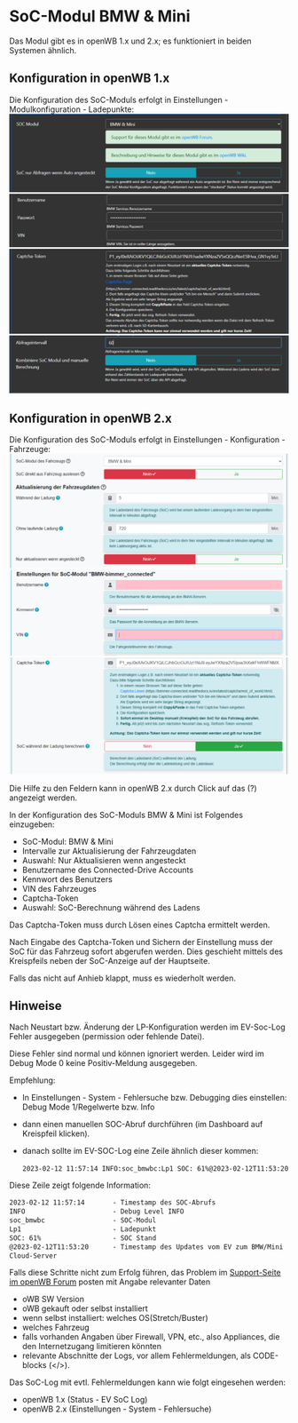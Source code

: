# SoC-Modul BMW & Mini

Das Modul gibt es in openWB 1.x und 2.x; es funktioniert in beiden Systemen ähnlich.

## Konfiguration in openWB 1.x

Die Konfiguration des SoC-Moduls erfolgt in Einstellungen - Modulkonfiguration - Ladepunkte:
![BMW-Settings 1.9-1](SoC-BMW-19-settings-1.PNG)
![BMW-Settings 1.9-2](SoC-BMW-19-settings-2.PNG)
![BMW-Settings 1.9-3](SoC-BMW-19-settings-3.PNG)
![BMW-Settings 1.9-4](SoC-BMW-19-settings-4.PNG)

## Konfiguration in openWB 2.x

Die Konfiguration des SoC-Moduls erfolgt in Einstellungen - Konfiguration - Fahrzeuge:
![BMW-Settings 2.x-1](SoC-BMW-20-settings-1.PNG)
![BMW-Settings 2.x-2](SoC-BMW-20-settings-2.PNG)
![BMW-Settings 2.x-3](SoC-BMW-20-settings-3.PNG)

Die Hilfe zu den Feldern kann in openWB 2.x durch Click auf das (?) angezeigt werden.

In der Konfiguration des SoC-Moduls BMW & Mini ist Folgendes einzugeben:

- SoC-Modul: BMW & Mini
- Intervalle zur Aktualisierung der Fahrzeugdaten
- Auswahl: Nur Aktualisieren wenn angesteckt
- Benutzername des Connected-Drive Accounts
- Kennwort des Benutzers
- VIN des Fahrzeuges
- Captcha-Token
- Auswahl: SoC-Berechnung während des Ladens

Das Captcha-Token muss durch Lösen eines Captcha ermittelt werden.

Nach Eingabe des Captcha-Token und Sichern der Einstellung muss der SoC für das Fahrzeug sofort abgerufen werden. Dies geschieht mittels des Kreispfeils neben der SoC-Anzeige auf der Hauptseite.

Falls das nicht auf Anhieb klappt, muss es wiederholt werden.

## Hinweise

Nach Neustart bzw. Änderung der LP-Konfiguration werden im EV-Soc-Log Fehler ausgegeben (permission oder fehlende Datei).

Diese Fehler sind normal und können ignoriert werden. Leider wird im Debug Mode 0 keine Positiv-Meldung ausgegeben.

Empfehlung:

- In Einstellungen - System - Fehlersuche bzw. Debugging dies einstellen: Debug Mode 1/Regelwerte bzw. Info
- dann einen manuellen SOC-Abruf durchführen (im Dashboard auf Kreispfeil klicken).
- danach sollte im EV-SOC-Log eine Zeile ähnlich dieser kommen:

    `2023-02-12 11:57:14 INFO:soc_bmwbc:Lp1 SOC: 61%@2023-02-12T11:53:20`

Diese Zeile zeigt folgende Information:

```text
2023-02-12 11:57:14       - Timestamp des SOC-Abrufs
INFO                      - Debug Level INFO
soc_bmwbc                 - SOC-Modul
Lp1                       - Ladepunkt
SOC: 61%                  - SOC Stand
@2023-02-12T11:53:20      - Timestamp des Updates vom EV zum BMW/Mini Cloud-Server
```

Falls diese Schritte nicht zum Erfolg führen, das Problem im [Support-Seite im openWB Forum](https://forum.openwb.de/viewtopic.php?t=4870) posten mit Angabe relevanter Daten

- oWB SW Version
- oWB gekauft oder selbst installiert
- wenn selbst installiert: welches OS(Stretch/Buster)
- welches Fahrzeug
- falls vorhanden Angaben über Firewall, VPN, etc., also Appliances, die den Internetzugang limitieren könnten
- relevante Abschnitte der Logs, vor allem Fehlermeldungen, als CODE-blocks (</>).

Das SoC-Log mit evtl. Fehlermeldungen kann wie folgt eingesehen werden:

- openWB 1.x (Status - EV SoC Log)
- openWB 2.x (Einstellungen - System - Fehlersuche)

